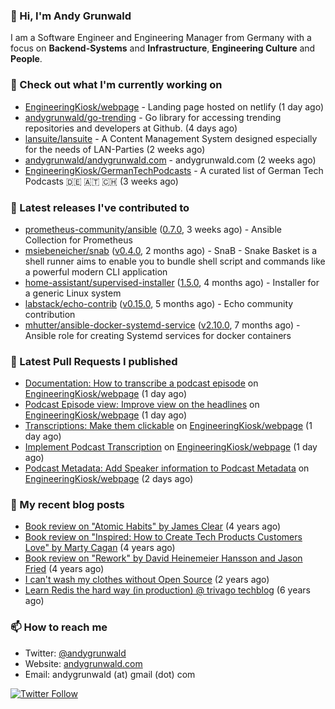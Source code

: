 ### 👋 Hi, I'm Andy Grunwald

I am a Software Engineer and Engineering Manager from Germany with a focus on **Backend-Systems** and **Infrastructure**, **Engineering Culture** and **People**.

### 👷 Check out what I'm currently working on


- [EngineeringKiosk/webpage](https://github.com/EngineeringKiosk/webpage) - Landing page hosted on netlify (1 day ago)
- [andygrunwald/go-trending](https://github.com/andygrunwald/go-trending) - Go library for accessing trending repositories and developers at Github. (4 days ago)
- [lansuite/lansuite](https://github.com/lansuite/lansuite) - A Content Management System designed especially for the needs of LAN-Parties (2 weeks ago)
- [andygrunwald/andygrunwald.com](https://github.com/andygrunwald/andygrunwald.com) - andygrunwald.com (2 weeks ago)
- [EngineeringKiosk/GermanTechPodcasts](https://github.com/EngineeringKiosk/GermanTechPodcasts) - A curated list of German Tech Podcasts 🇩🇪 🇦🇹 🇨🇭 (3 weeks ago)

### 🔭 Latest releases I've contributed to


- [prometheus-community/ansible](https://github.com/prometheus-community/ansible) ([0.7.0](https://github.com/prometheus-community/ansible/releases/tag/0.7.0), 3 weeks ago) - Ansible Collection for Prometheus
- [msiebeneicher/snab](https://github.com/msiebeneicher/snab) ([v0.4.0](https://github.com/msiebeneicher/snab/releases/tag/v0.4.0), 2 months ago) - SnaB - Snake Basket is a shell runner aims to enable you to bundle shell script and commands like a powerful modern CLI application
- [home-assistant/supervised-installer](https://github.com/home-assistant/supervised-installer) ([1.5.0](https://github.com/home-assistant/supervised-installer/releases/tag/1.5.0), 4 months ago) - Installer for a generic Linux system
- [labstack/echo-contrib](https://github.com/labstack/echo-contrib) ([v0.15.0](https://github.com/labstack/echo-contrib/releases/tag/v0.15.0), 5 months ago) - Echo community contribution
- [mhutter/ansible-docker-systemd-service](https://github.com/mhutter/ansible-docker-systemd-service) ([v2.10.0](https://github.com/mhutter/ansible-docker-systemd-service/releases/tag/v2.10.0), 7 months ago) - Ansible role for creating Systemd services for docker containers

### 🔨 Latest Pull Requests I published


- [Documentation: How to transcribe a podcast episode](https://github.com/EngineeringKiosk/webpage/pull/587) on [EngineeringKiosk/webpage](https://github.com/EngineeringKiosk/webpage) (1 day ago)
- [Podcast Episode view: Improve view on the headlines](https://github.com/EngineeringKiosk/webpage/pull/586) on [EngineeringKiosk/webpage](https://github.com/EngineeringKiosk/webpage) (1 day ago)
- [Transcriptions: Make them clickable](https://github.com/EngineeringKiosk/webpage/pull/580) on [EngineeringKiosk/webpage](https://github.com/EngineeringKiosk/webpage) (1 day ago)
- [Implement Podcast Transcription](https://github.com/EngineeringKiosk/webpage/pull/579) on [EngineeringKiosk/webpage](https://github.com/EngineeringKiosk/webpage) (1 day ago)
- [Podcast Metadata: Add Speaker information to Podcast Metadata](https://github.com/EngineeringKiosk/webpage/pull/577) on [EngineeringKiosk/webpage](https://github.com/EngineeringKiosk/webpage) (2 days ago)

### 📝 My recent blog posts


- [Book review on &#34;Atomic Habits&#34; by James Clear](https://andygrunwald.com/blog/book-review-on-atomic-habits-by-james-clear/) (4 years ago)
- [Book review on &#34;Inspired: How to Create Tech Products Customers Love&#34; by Marty Cagan](https://andygrunwald.com/blog/book-review-on-inspired-how-to-create-tech-products-customers-love-by-marty-cagan/) (4 years ago)
- [Book review on &#34;Rework&#34; by David Heinemeier Hansson and Jason Fried](https://andygrunwald.com/blog/book-review-on-rework-by-david-heinemeier-hansson-and-jason-fried/) (4 years ago)
- [I can&#39;t wash my clothes without Open Source](https://andygrunwald.com/blog/i-cant-wash-my-clothes-without-open-source/) (2 years ago)
- [Learn Redis the hard way (in production) @ trivago techblog](https://andygrunwald.com/blog/learn-redis-the-hard-way-in-production-trivago-techblog/) (6 years ago)

### 📫 How to reach me

- Twitter: [@andygrunwald](https://twitter.com/andygrunwald)
- Website: [andygrunwald.com](https://andygrunwald.com)
- Email: andygrunwald (at) gmail (dot) com

[![Twitter Follow](https://img.shields.io/twitter/follow/andygrunwald?label=Follow&style=social)](https://twitter.com/andygrunwald)

